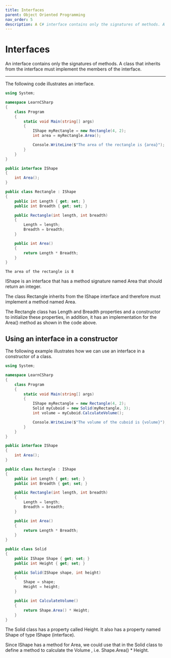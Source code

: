 ```yaml
---
title: Interfaces
parent: Object Oriented Programming
nav_order: 5
description: A C# interface contains only the signatures of methods. A class that inherits from the interface must implement the members of the interface.
---
```


# Interfaces

An interface contains only the signatures of methods. A class that inherits from the interface must implement the members of the interface.

****

The following code illustrates an interface.

```csharp
using System;

namespace LearnCSharp
{
    class Program
    {
        static void Main(string[] args)
        {
            IShape myRectangle = new Rectangle(4, 2);
            int area = myRectangle.Area();

            Console.WriteLine($"The area of the rectangle is {area}");
        }
    }
}

public interface IShape
{
    int Area();
}

public class Rectangle : IShape
{
    public int Length { get; set; }
    public int Breadth { get; set; }

    public Rectangle(int length, int breadth)
    {
        Length = length;
        Breadth = breadth;
    }

    public int Area()
    {
        return Length * Breadth;
    }
}
```

```
The area of the rectangle is 8
```

IShape is an interface that has a method signature named Area that should return an integer. 

The class Rectangle inherits from the IShape interface and therefore must implement a method named Area. 

The Rectangle class has Length and Breadth properties and a constructor to initialize these properties, in addition, it has an implementation for the Area() method as shown in the code above.

## Using an interface in a constructor

The following example illustrates how we can use an interface in a constructor of a class.

```csharp
using System;

namespace LearnCSharp
{
    class Program
    {
        static void Main(string[] args)
        {
            IShape myRectangle = new Rectangle(4, 2);
            Solid myCuboid = new Solid(myRectangle, 3);
            int volume = myCuboid.CalculateVolume();

            Console.WriteLine($"The volume of the cuboid is {volume}");
        }
    }
}

public interface IShape
{
    int Area();
}

public class Rectangle : IShape
{
    public int Length { get; set; }
    public int Breadth { get; set; }

    public Rectangle(int length, int breadth)
    {
        Length = length;
        Breadth = breadth;
    }

    public int Area()
    {
        return Length * Breadth;
    }
}

public class Solid
{
    public IShape Shape { get; set; }
    public int Height { get; set; }

    public Solid(IShape shape, int height)
    {
        Shape = shape;
        Height = height;
    }

    public int CalculateVolume()
    {
        return Shape.Area() * Height;
    }
}
```

The Solid class has a property called Height. It also has a property named Shape of type IShape (interface). 

Since IShape has a method for Area, we could use that in the Solid class to define a method to calculate the Volume , i.e. Shape.Area() * Height.
